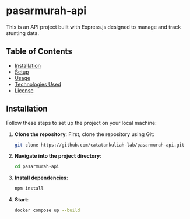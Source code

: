 # pasarmurah-api

This is an API project built with Express.js designed to manage and track stunting data.

## Table of Contents

- [Installation](#installation)
- [Setup](#setup)
- [Usage](#usage)
- [Technologies Used](#technologies-used)
- [License](#license)

## Installation

Follow these steps to set up the project on your local machine:

1. **Clone the repository**:
   First, clone the repository using Git:
    ```bash
   git clone https://github.com/catatankuliah-lab/pasarmurah-api.git

2. **Navigate into the project directory**:
    ```bash
   cd pasarmurah-api

3. **Install dependencies**:
    ```bash
   npm install

4. **Start**:
    ```bash
   docker compose up --build
